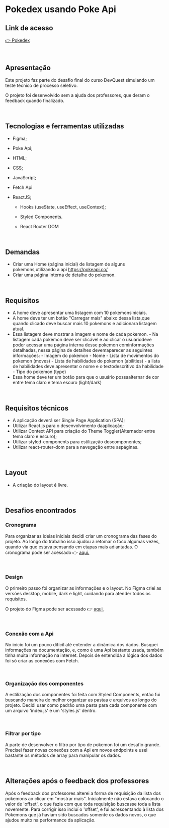 # Pokedex usando Poke Api

## Link de acesso
[👉 Pokedex](https://lista-de-pokemons-com-api.vercel.app/)

<br>

## Apresentação

Este projeto faz parte do desafio final do curso DevQuest simulando um teste técnico de processo seletivo.

O projeto foi desenvolvido sem a ajuda dos professores, que deram o feedback quando finalizado.

<br>

## Tecnologias e ferramentas utilizadas

- Figma;
- Poke Api;
- HTML;
- CSS;
- JavaScript;
- Fetch Api
- ReactJS;

  - Hooks (useState, useEffect, useContext);
  - Styled Components.
  - React Router DOM

    <br>

## Demandas

- Criar uma Home (página inicial) de listagem de alguns pokemons,utilizando a api
  https://pokeapi.co/
- Criar uma página interna de detalhe do pokemon.

<br>

## Requisitos

- A home deve apresentar uma listagem com 10 pokemonsiniciais.
- A home deve ter um botão "Carregar mais" abaixo dessa lista,que quando clicado deve buscar mais 10 pokemons e adicionara listagem atual.
- Essa listagem deve mostrar a imagem e nome de cada pokemon. - Na listagem cada
  pokemon deve ser clicável e ao clicar o usuáriodeve poder acessar uma página interna desse pokemon cominformações detalhadas, nessa página de detalhes devemaparecer as seguintes informações: - Imagem do pokemon - Nome - Lista de movimentos do pokemon (moves) - Lista de habilidades do pokemon (abilities) - a lista de habilidades deve apresentar o nome e o textodescritivo da habilidade - Tipo do pokemon (type)
- Essa home deve ter um botão para que o usuário possaalternar de cor entre tema claro e tema escuro (light/dark)

<br>

## Requisitos técnicos

- A aplicação deverá ser Single Page Application (SPA);
- Utilizar React.js para o desenvolvimento daaplicação;
- Utilizar Context API para criação do Theme Toggler(Alternador entre tema claro e escuro);
- Utilizar styled-components para estilização doscomponentes;
- Utilizar react-router-dom para a navegação entre aspáginas.

<br>

## Layout

- A criação do layout é livre.

<br>

## Desafios encontrados

### Cronograma
Para organizar as ideias iniciais decidi criar um cronograma das fases do projeto. Ao longo do trabalho isso ajudou a retomar o foco algumas vezes, quando via que estava pensando em etapas mais adiantadas. O cronograma pode ser acessado 👉 [aqui.](https://peaceful-hedge-e9c.notion.site/Teste-t-cnico-DevQuest-PokeAPI-445a8680e0384971a8e8da0699d5aea8) 

<br>

### Design

O primeiro passo foi organizar as informações e o layout. No Figma criei as versões desktop, mobile, dark e light, cuidando para atender todos os requisitos.

O projeto do Figma pode ser acessado 👉 [aqui.](https://www.figma.com/file/rZC8ZGYdF8kXDjEG6rEQes/Teste-T%C3%A9cnico-DevQuest---API-Pokemon?node-id=0%3A1)

<br>

### Conexão com a Api

No início foi um pouco difícil até entender a dinâmica dos dados. Busquei informações na documentação, e, como é uma Api bastante usada, também tinha muita informação na internet. Depois de entendida a lógica dos dados foi só criar as conexões com Fetch.

<br>

### Organização dos componentes

A estilização dos componentes foi feita com Styled Components, então fui buscando maneira de melhor organizar as pastaa e arquivos ao longo do projeto. Decidi usar como padrão uma pasta para cada componente com um arquivo 'index.js' e um 'styles.js' dentro.

<br>

### Filtrar por tipo
A parte de desenvolver o filtro por tipo de pokemon foi um desafio grande. Precisei fazer novas conexões com a Api em novos endpoints e usei bastante os métodos de array para manipular os dados. 

<br>

## Alterações após o feedback dos professores
Após o feedback dos professores alterei a forma de requisição da lista dos pokemons ao clicar em "mostrar mais". Inicialmente não estava colocando o valor de 'offset', o que fazia com que toda requisição buscasse toda a lista novemente. Para corrigir isso incluí o 'offset', e fui acrescentando à lista dos Pokemons que já haviam sido buscados somente os dados novos, o que ajudou muito na performance da aplicação.
